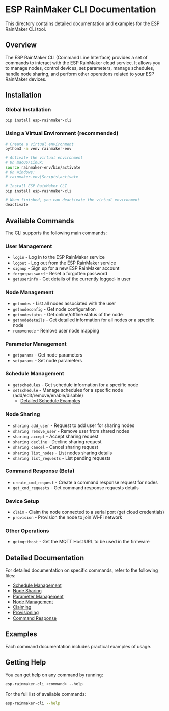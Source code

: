 # ESP RainMaker CLI Documentation

This directory contains detailed documentation and examples for the ESP RainMaker CLI tool.

## Overview

The ESP RainMaker CLI (Command Line Interface) provides a set of commands to interact with the ESP RainMaker cloud service. It allows you to manage nodes, control devices, set parameters, manage schedules, handle node sharing, and perform other operations related to your ESP RainMaker devices.

## Installation

### Global Installation
```bash
pip install esp-rainmaker-cli
```

### Using a Virtual Environment (recommended)
```bash
# Create a virtual environment
python3 -m venv rainmaker-env

# Activate the virtual environment
# On macOS/Linux:
source rainmaker-env/bin/activate
# On Windows:
# rainmaker-env\Scripts\activate

# Install ESP RainMaker CLI
pip install esp-rainmaker-cli

# When finished, you can deactivate the virtual environment
deactivate
```

## Available Commands

The CLI supports the following main commands:

### User Management

* `login` - Log in to the ESP RainMaker service
* `logout` - Log out from the ESP RainMaker service
* `signup` - Sign up for a new ESP RainMaker account
* `forgotpassword` - Reset a forgotten password
* `getuserinfo` - Get details of the currently logged-in user

### Node Management

* `getnodes` - List all nodes associated with the user
* `getnodeconfig` - Get node configuration
* `getnodestatus` - Get online/offline status of the node
* `getnodedetails` - Get detailed information for all nodes or a specific node
* `removenode` - Remove user node mapping

### Parameter Management

* `getparams` - Get node parameters
* `setparams` - Set node parameters

### Schedule Management

* `getschedules` - Get schedule information for a specific node
* `setschedule` - Manage schedules for a specific node (add/edit/remove/enable/disable)
  * [Detailed Schedule Examples](./commands/scheduling.md)

### Node Sharing

* `sharing add_user` - Request to add user for sharing nodes
* `sharing remove_user` - Remove user from shared nodes
* `sharing accept` - Accept sharing request
* `sharing decline` - Decline sharing request
* `sharing cancel` - Cancel sharing request
* `sharing list_nodes` - List nodes sharing details
* `sharing list_requests` - List pending requests

### Command Response (Beta)

* `create_cmd_request` - Create a command response request for nodes
* `get_cmd_requests` - Get command response requests details

### Device Setup

* `claim` - Claim the node connected to a serial port (get cloud credentials)
* `provision` - Provision the node to join Wi-Fi network

### Other Operations

* `getmqtthost` - Get the MQTT Host URL to be used in the firmware

## Detailed Documentation

For detailed documentation on specific commands, refer to the following files:

* [Schedule Management](./commands/scheduling.md)
* [Node Sharing](./commands/node_sharing.md)
* [Parameter Management](./commands/parameters.md)
* [Node Management](./commands/node_management.md)
* [Claiming](./commands/claiming.md)
* [Provisioning](./commands/provisioning.md)
* [Command Response](./commands/command_response.md)

## Examples

Each command documentation includes practical examples of usage.

## Getting Help

You can get help on any command by running:

```bash
esp-rainmaker-cli <command> --help
```

For the full list of available commands:

```bash
esp-rainmaker-cli --help
``` 